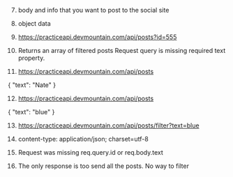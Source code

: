 7. body and info that you want to post to the social site 

8. object data

9. https://practiceapi.devmountain.com/api/posts?id=555

10. Returns an array of filtered posts
Request query is missing required text property.

11. https://practiceapi.devmountain.com/api/posts

{
"text": "Nate"
}

12. https://practiceapi.devmountain.com/api/posts

{
"text": "blue"
}

13. https://practiceapi.devmountain.com/api/posts/filter?text=blue

14.  content-type: application/json; charset=utf-8 

15. Request was missing req.query.id or req.body.text

16.  The only response is too send all the posts. No way to filter 